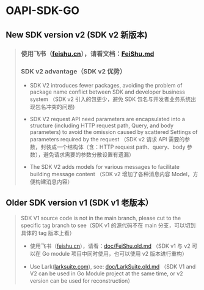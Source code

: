 # OAPI-SDK-GO

## New SDK version v2 (SDK v2 新版本)

> ### 使用飞书（[feishu.cn](http://open.feishu.cn)），请看文档：[FeiShu.md](FeiShu.md)
> ### SDK v2 advantage（SDK v2 优势）
> - SDK V2 introduces fewer packages, avoiding the problem of package name conflict between SDK and developer business system
> （SDK v2 引入的包更少，避免 SDK 包名与开发者业务系统出现包名冲突的问题)
>
>
> - SDK V2 request API need parameters are encapsulated into a structure (including HTTP request path, Query, and body parameters) to avoid the omission caused by scattered Settings of parameters required by the request
> （SDK v2 请求 API 需要的参数，封装成一个结构体（含：HTTP request path、query、body 参数），避免请求需要的参数分散设置有遗漏）
>
>
> - The SDK V2 adds models for various messages to facilitate building message content
> （SDK v2 增加了各种消息内容 Model，方便构建消息内容）


## Older SDK version v1 (SDK v1 老版本）

> SDK V1 source code is not in the main branch, please cut to the specific tag branch to see（SDK v1 的源代码不在 main
  分支，可以切到具体的 tag 版本上看）
>
>
> - 使用飞书（[feishu.cn](http://open.feishu.cn)），请看：[doc/FeiShu.old.md](doc/FeiShu.old.md)
> （SDK v1 与 v2 可以在 Go module 项目中同时使用，也可以使用 v2 版本进行重构）
>
>
> - Use Lark([larksuite.com](http://open.larksuite.com)), see: [doc/LarkSuite.old.md](doc/LarkSuite.old.md)
> （SDK V1 and V2 can be used in Go Module project at the same time, or v2 version can be used for reconstruction）
>
